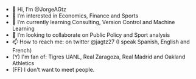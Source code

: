 - 👋 Hi, I’m @JorgeAGtz
- 👀 I’m interested in Economics, Finance and Sports
- 🌱 I’m currently learning Consulting, Version Control and Machine Learning
- 💞️ I’m looking to collaborate on Public Policy and Sport analysis
- 📫 How to reach me: on twitter @jagtz27 (I speak Spanish, English and French)
- (Y) I'm fan of: Tigres UANL, Real Zaragoza, Real Madrid and Oakland Athletics
- (FF) I don't want to meet people.
<!---
JorgeAGtz/JorgeAGtz is a ✨ special ✨ repository because its `README.md` (this file) appears on your GitHub profile.
You can click the Preview link to take a look at your changes.
--->
